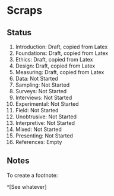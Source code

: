 # Scraps

## Status
1. Introduction: Draft, copied from Latex
2. Foundations: Draft, copied from Latex
3. Ethics: Draft, copied from Latex
4. Design: Draft, copied from Latex
5. Measuring: Draft, copied from Latex
6. Data: Not Started
7. Sampling: Not Started
8. Surveys: Not Started
9. Interviews: Not Started
10. Experimental: Not Started
11. Field: Not Started
12. Unobtrusive: Not Started
13. Interpretive: Not Started
14. Mixed: Not Started
15. Presenting: Not Started
16. References: Empty

## Notes
To create a footnote:

^[See whatever]
